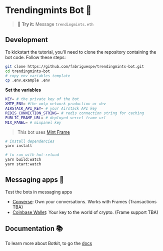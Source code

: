 # Trendingmints Bot 🚀

> 💬 **Try it:** Message `trendingmints.eth`

## Development

To kickstart the tutorial, you'll need to clone the repository containing the bot code. Follow these steps:

```bash
git clone https://github.com/fabriguespe/trendingmints-bot.git
cd trendingmints-bot
# copy env variables template
cp .env.example .env
```

**Set the variables**

```bash
KEY= # the private key of the bot
XMTP_ENV= #the xmtp network production or dev
AIRSTACK_API_KEY= # your Airstack API key
REDIS_CONNECTION_STRING= # redis connection string for caching
PUBLIC_FRAME_URL= # deployed vercel frame url
MIX_PANEL= # mixpanel key
```

> This bot uses [Mint Frame](https://github.com/fabriguespe/mint-frame/)

```bash
# install dependencies
yarn install

# to run with hot-reload
yarn build:watch
yarn start:watch
```

## Messaging apps 💬

Test the bots in messaging apps

- [Converse](https://getconverse.app/): Own your conversations. Works with Frames (Transactions TBA)
- [Coinbase Wallet](https://www.coinbase.com/wallet): Your key to the world of crypto. (Frame support TBA)

## Documentation 📚

To learn more about Botkit, to go the [docs](https://github.com/xmtp/botkit)
